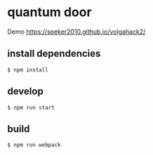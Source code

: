# quantum door
Demo
https://speker2010.github.io/volgahack2/
## install dependencies
```
$ npm install
```

## develop
```
$ npm run start
```

## build
```
$ npm run webpack
```